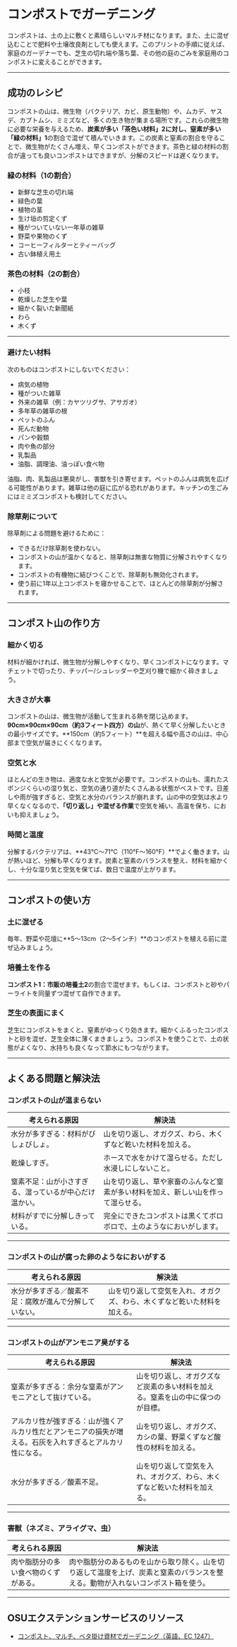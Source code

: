 # コンポストでガーデニング

コンポストは、土の上に敷くと素晴らしいマルチ材になります。また、土に混ぜ込むことで肥料や土壌改良剤としても使えます。このプリントの手順に従えば、家庭のガーデナーでも、芝生の切れ端や落ち葉、その他の庭のごみを家庭用のコンポストに変えることができます。

---

## 成功のレシピ

コンポストの山は、微生物（バクテリア、カビ、原生動物）や、ムカデ、ヤスデ、カブトムシ、ミミズなど、多くの生き物が集まる場所です。これらの微生物に必要な栄養を与えるため、**炭素が多い「茶色い材料」2に対し、窒素が多い「緑の材料」1**の割合で混ぜて積んでいきます。この炭素と窒素の割合を守ることで、微生物がたくさん増え、早くコンポストができます。茶色と緑の材料の割合が違っても良いコンポストはできますが、分解のスピードは遅くなります。

### 緑の材料（1の割合）

- 新鮮な芝生の切れ端
- 緑色の葉
- 植物の茎
- 生け垣の剪定くず
- 種がついていない一年草の雑草
- 野菜や果物のくず
- コーヒーフィルターとティーバッグ
- 古い鉢植え用土

### 茶色の材料（2の割合）

- 小枝
- 乾燥した芝生や葉
- 細かく裂いた新聞紙
- わら
- 木くず

---

### 避けたい材料

次のものはコンポストにしないでください：

- 病気の植物
- 種がついた雑草
- 外来の雑草（例：カヤツリグサ、アサガオ）
- 多年草の雑草の根
- ペットのふん
- 死んだ動物
- パンや穀類
- 肉や魚の部分
- 乳製品
- 油脂、調理油、油っぽい食べ物

油脂、肉、乳製品は悪臭がし、害獣を引き寄せます。ペットのふんは病気を広げる可能性があります。雑草は他の庭に広がる恐れがあります。キッチンの生ごみにはミミズコンポストも検討してください。

### 除草剤について

除草剤による問題を避けるために：

- できるだけ除草剤を使わない。
- コンポストの山が温かくなると、除草剤は無害な物質に分解されやすくなります。
- コンポストの有機物に結びつくことで、除草剤も無効化されます。
- 使う前に1年以上コンポストを寝かせることで、ほとんどの除草剤が分解されます。

---

## コンポスト山の作り方

### 細かく切る

材料が細かければ、微生物が分解しやすくなり、早くコンポストになります。マチェットで切ったり、チッパー/シュレッダーや芝刈り機で細かく砕きましょう。

### 大きさが大事

コンポストの山は、微生物が活動して生まれる熱を閉じ込めます。**90cm×90cm×90cm（約3フィート四方）の山**が、熱くて早く分解したいときの最小サイズです。**150cm（約5フィート）**を超える幅や高さの山は、中心部まで空気が届きにくくなります。

### 空気と水

ほとんどの生き物は、適度な水と空気が必要です。コンポストの山も、濡れたスポンジくらいの湿り気と、空気の通り道がたくさんある状態がベストです。日差しや雨が強すぎると、空気と水分のバランスが崩れます。山の中の空気は水より早くなくなるので、**「切り返し」や混ぜる作業**で空気を補い、高温を保ち、においも抑えましょう。

### 時間と温度

分解するバクテリアは、**43℃～71℃（110°F～160°F）**でよく働きます。山が熱いほど、分解も早くなります。炭素と窒素のバランスを整え、材料を細かくし、十分な湿り気と空気を保てば、数日で温度が上がります。

---

## コンポストの使い方

### 土に混ぜる

毎年、野菜や花壇に**5～13cm（2～5インチ）**のコンポストを植える前に混ぜ込みましょう。

### 培養土を作る

**コンポスト1：市販の培養土2**の割合で混ぜます。もしくは、コンポストと砂やパーライトを同量ずつ混ぜて自作できます。

### 芝生の表面にまく

芝生にコンポストをまくと、窒素がゆっくり効きます。細かくふるったコンポストと砂を混ぜ、芝生全体に薄くまきましょう。コンポストを使うことで、土の状態がよくなり、水持ちも良くなって節水にもつながります。

---

## よくある問題と解決法

### コンポストの山が温まらない

| **考えられる原因**                    | **解決法**                                                                 |
|----------------------------------------|----------------------------------------------------------------------------|
| 水分が多すぎる：材料がびしょびしょ。    | 山を切り返し、オガクズ、わら、木くずなど乾いた材料を加える。              |
| 乾燥しすぎ。                            | ホースで水をかけて湿らせる。ただし水浸しにしないこと。                    |
| 窒素不足：山が小さすぎる、湿っているが中心だけ温かい。 | 山を切り返し、草や家畜のふんなど窒素が多い材料を加え、新しい山を作って湿らせる。 |
| 材料がすでに分解しきっている。          | 完全にできたコンポストは黒くてボロボロで、土のようなにおいがします。       |

---

### コンポストの山が腐った卵のようなにおいがする

| **考えられる原因**                    | **解決法**                                                                 |
|----------------------------------------|----------------------------------------------------------------------------|
| 水分が多すぎる／酸素不足：腐敗が進んで分解していない。 | 山を切り返して空気を入れ、オガクズ、わら、木くずなど乾いた材料を加える。      |

---

### コンポストの山がアンモニア臭がする

| **考えられる原因**                    | **解決法**                                                                 |
|----------------------------------------|----------------------------------------------------------------------------|
| 窒素が多すぎる：余分な窒素がアンモニアとして抜けている。 | 山を切り返し、オガクズなど炭素の多い材料を加える。窒素を山の中に保つのが目標。 |
| アルカリ性が強すぎる：山が強くアルカリ性だとアンモニアの損失が増える。石灰を入れすぎるとアルカリ性になる。 | 山を切り返し、オガクズ、カシの葉、野菜くずなど酸性の材料を加える。           |
| 水分が多すぎる／酸素不足。              | 山を切り返して空気を入れ、オガクズ、わら、木くずなど乾いた材料を加える。      |

---

### 害獣（ネズミ、アライグマ、虫）

| **考えられる原因**                    | **解決法**                                                                 |
|----------------------------------------|----------------------------------------------------------------------------|
| 肉や脂肪分の多い食べ物のくずがある。    | 肉や脂肪分のあるものを山から取り除く。山を切り返して温度を上げ、炭素と窒素のバランスを整える。動物が入れないコンポスト箱を使う。 |

---

## OSUエクステンションサービスのリソース

- [コンポスト、マルチ、ベタ掛け資材でガーデニング（英語、EC 1247）](https://catalog.extension.oregonstate.edu)
